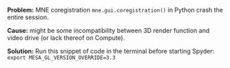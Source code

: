 **Problem:** MNE coregistration `mne.gui.coregistration()` in Python crash the entire session.

**Cause:** might be some incompatibility between 3D render function and video drive (or lack thereof on Compute).

**Solution:** Run this snippet of code in the terminal before starting Spyder: `export MESA_GL_VERSION_OVERRIDE=3.3`